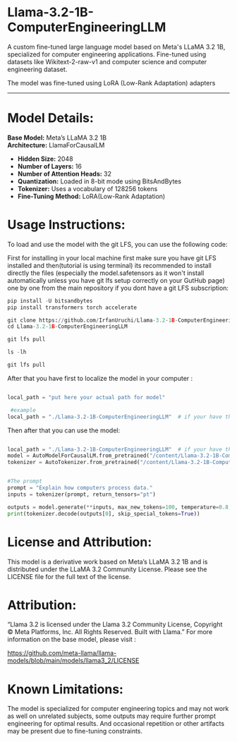 # Llama-3.2-1B-ComputerEngineeringLLM
A custom fine-tuned large language model based on Meta's LLaMA 3.2 1B, specialized for computer engineering applications. Fine-tuned using datasets like Wikitext-2-raw-v1 and computer science and computer engineering dataset.

The model was fine-tuned using LoRA (Low-Rank Adaptation) adapters

---

# Model Details:

**Base Model:** Meta’s LLaMA 3.2 1B  
**Architecture:** LlamaForCausalLM  
- **Hidden Size:** 2048  
- **Number of Layers:** 16  
- **Number of Attention Heads:** 32
- **Quantization:** Loaded in 8-bit mode using BitsAndBytes  
- **Tokenizer:** Uses a vocabulary of 128256 tokens
- **Fine-Tuning Method:** LoRA(Low-Rank Adaptation)


# Usage Instructions:

To load and use the model with the git LFS, you can use the following code:

First for installing in your local machine first make sure you have git LFS installed and then(tutorial is using terminal) its recommended to install directly the files (especially the model.safetensors as it won't install automatically unless you have git lfs setup correctly on your GutHub page) one by one from the main repository if you dont have a git LFS subscription:

```python
pip install -U bitsandbytes
pip install transformers torch accelerate

git clone https://github.com/IrfanUruchi/Llama-3.2-1B-ComputerEngineeringLLM.git
cd Llama-3.2-1B-ComputerEngineeringLLM

git lfs pull

ls -lh

git lfs pull
```

After that you have first to localize the model in your computer :

```python

local_path = "put here your actual path for model"

 #example
local_path = "./Llama-3.2-1B-ComputerEngineeringLLM"  # if your have the file in the current directory
```

Then after that you can use the model:

```python

local_path = "./Llama-3.2-1B-ComputerEngineeringLLM"  # if your have the file in the current directory
model = AutoModelForCausalLM.from_pretrained("/content/Llama-3.2-1B-ComputerEngineeringLLM", device_map="auto", local_files_only=True)
tokenizer = AutoTokenizer.from_pretrained("/content/Llama-3.2-1B-ComputerEngineeringLLM", use_fast=False, local_files_only=True)


#The prompt
prompt = "Explain how computers process data."
inputs = tokenizer(prompt, return_tensors="pt")

outputs = model.generate(**inputs, max_new_tokens=100, temperature=0.8, top_k=50, top_p=0.92)
print(tokenizer.decode(outputs[0], skip_special_tokens=True))
```

# License and Attribution:

This model is a derivative work based on Meta’s LLaMA 3.2 1B and is distributed under the LLaMA 3.2 Community License.
Please see the LICENSE file for the full text of the license.


# Attribution:

“Llama 3.2 is licensed under the Llama 3.2 Community License, Copyright © Meta Platforms, Inc. All Rights Reserved. Built with Llama.”
For more information on the base model, please visit :

https://github.com/meta-llama/llama-models/blob/main/models/llama3_2/LICENSE

# Known Limitations:

The model is specialized for computer engineering topics and may not work as well on unrelated subjects, some outputs may require further prompt engineering for optimal results. And occasional repetition or other artifacts may be present due to fine-tuning constraints.






